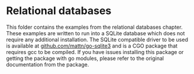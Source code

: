 # Relational databases

This folder contains the examples from the relational databases chapter. These
examples are written to run into a SQLite database which does not require any
additional installation. The SQLite compatible driver to be used is available
at [github.com/mattn/go-sqlite3](github.com/mattn/go-sqlite3) and is a CGO
package that requires gcc to be compiled. If you have issues installing this
package or getting the package with go modules, please refer to the original
documentation from the package.
